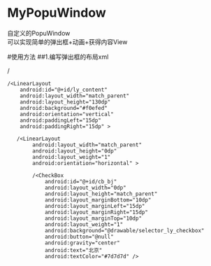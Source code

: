 # MyPopuWindow
自定义的PopuWindow<br>
可以实现简单的弹出框+动画+获得内容View

#使用方法
##1.编写弹出框的布局xml
<?xml version="1.0" encoding="utf-8"?>
/<RelativeLayout xmlns:android="http://schemas.android.com/apk/res/android"
    android:layout_width="match_parent"
    android:layout_height="wrap_content"
    android:background="#a0000000"
    android:orientation="vertical" >

    /<LinearLayout
        android:id="@+id/ly_content"
        android:layout_width="match_parent"
        android:layout_height="130dp"
        android:background="#f0efed"
        android:orientation="vertical"
        android:paddingLeft="15dp"
        android:paddingRight="15dp" >

       /<LinearLayout
            android:layout_width="match_parent"
            android:layout_height="0dp"
            android:layout_weight="1"
            android:orientation="horizontal" >

            /<CheckBox
                android:id="@+id/cb_bj"
                android:layout_width="0dp"
                android:layout_height="match_parent"
                android:layout_marginBottom="10dp"
                android:layout_marginLeft="15dp"
                android:layout_marginRight="15dp"
                android:layout_marginTop="10dp"
                android:layout_weight="1"
                android:background="@drawable/selector_ly_checkbox"
                android:button="@null"
                android:gravity="center"
                android:text="北京"
                android:textColor="#7d7d7d" />
